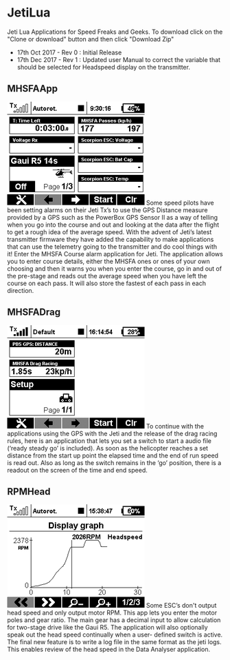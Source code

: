 # JetiLua
Jeti Lua Applications for Speed Freaks and Geeks. To download click on the "Clone or download" button and then click "Download Zip"

* 17th Oct 2017 - Rev 0 : Initial Release
* 17th Dec 2017 - Rev 1 : Updated user Manual to correct the variable that should be selected for Headspeed display on the transmitter.

MHSFAApp
------
![alt text](https://github.com/AlCormack/JetiLua/blob/master/images/SpeedDisplay.jpg "MHSFAApp")
Some speed pilots have been setting alarms on their Jeti Tx’s to use the GPS Distance measure provided by a GPS such as the PowerBox GPS Sensor II as a way of telling when you go into the course and out and looking at the data after the flight to get a rough idea of the average speed. With the advent of Jeti’s latest transmitter firmware they have added the capability to make applications that can use the telemetry going to the transmitter and do cool things with it! Enter the MHSFA Course alarm application for Jeti. The application allows you to enter course details, either the MHSFA ones or ones of your own choosing and then it warns you when you enter the course, go in and out of the pre-stage and reads out the average speed when you have left the course on each pass. It will also store the fastest of each pass in each direction.


MHSFADrag
------
![alt text](https://github.com/AlCormack/JetiLua/blob/master/images/DragRacing.bmp "MHSFAApp")
To continue with the applications using the GPS with the Jeti and the release of the drag racing rules, here is an application that lets you set a switch to start a audio file (‘ready steady go’ is included). As soon as the helicopter reaches a set distance from the start up point the elapsed time and the end of run speed is read out. Also as long as the switch remains in the ‘go’ position, there is a readout on the screen of the time and end speed.

RPMHead
------
![alt text](https://github.com/AlCormack/JetiLua/blob/master/images/HeadspeedGraph.bmp "MHSFAApp")
Some ESC’s don't output head speed and only output motor RPM. This app lets you enter the motor poles and gear ratio. The main gear has a decimal input to allow calculation for two-stage drive like the Gaui R5. The application will also optionally speak out the head speed continually when a user- defined switch is active. The final new feature is to write a log file in the same format as the jeti logs. This enables review of the head speed in the Data Analyser application.
